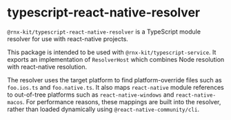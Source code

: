 # typescript-react-native-resolver

`@rnx-kit/typescript-react-native-resolver` is a TypeScript module resolver for
use with react-native projects.

This package is intended to be used with `@rnx-kit/typescript-service`. It
exports an implementation of `ResolverHost` which combines Node resolution with
react-native resolution.

The resolver uses the target platform to find platform-override files such as
`foo.ios.ts` and `foo.native.ts`. It also maps `react-native` module references
to out-of-tree platforms such as `react-native-windows` and
`react-native-macos`. For performance reasons, these mappings are built into the
resolver, rather than loaded dynamically using `@react-native-community/cli`.
